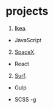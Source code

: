 # projects
1. [Ikea](https://leonidlukin.github.io/Ikea/).
  - JavaScript
2. [SpaceX](https://leonidlukin.github.io/SpaceX/).
  - React
2. [Surf](https://leonidlukin.github.io/surf/).
  - Gulp
  + SCSS
  -g
